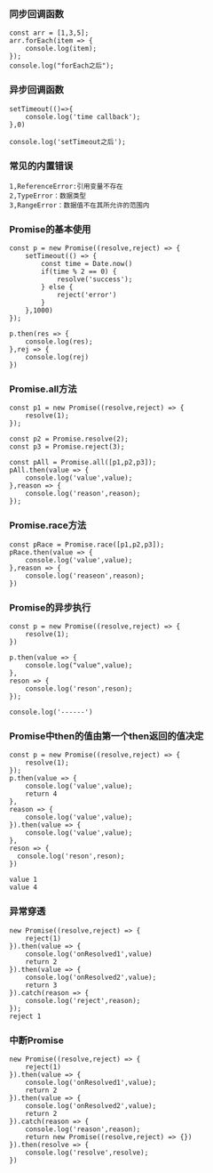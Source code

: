 <!--
 * @Author: your name
 * @Date: 2021-03-07 01:19:16
 * @LastEditTime: 2021-03-07 20:19:14
 * @LastEditors: Please set LastEditors
 * @Description: In User Settings Edit
 * @FilePath: /interview/promise/README.md
-->
### 同步回调函数
```
const arr = [1,3,5];
arr.forEach(item => {
    console.log(item);
});
console.log("forEach之后");
```
### 异步回调函数
```
setTimeout(()=>{
    console.log('time callback');
},0)

console.log('setTimeout之后');
```
### 常见的内置错误
```
1,ReferenceError:引用变量不存在
2,TypeError：数据类型
3,RangeError：数据值不在其所允许的范围内
```
### Promise的基本使用
```
const p = new Promise((resolve,reject) => {
    setTimeout(() => {
        const time = Date.now()
        if(time % 2 == 0) {
            resolve('success');
        } else {
            reject('error')
        }
    },1000)
});    

p.then(res => {
    console.log(res);
},rej => {
    console.log(rej)
})
```
### Promise.all方法
```
const p1 = new Promise((resolve,reject) => {
    resolve(1);
});

const p2 = Promise.resolve(2);
const p3 = Promise.reject(3);

const pAll = Promise.all([p1,p2,p3]);
pAll.then(value => {
    console.log('value',value);
},reason => {
    console.log('reason',reason);
});
```
### Promise.race方法
```
const pRace = Promise.race([p1,p2,p3]);
pRace.then(value => {
    console.log('value',value);
},reason => {
    console.log('reaseon',reason);
})
```
### Promise的异步执行
```
const p = new Promise((resolve,reject) => {
    resolve(1);
})

p.then(value => {
    console.log("value",value);
},
reson => {
    console.log('reson',reson);
});

console.log('------')

```
### Promise中then的值由第一个then返回的值决定
```
const p = new Promise((resolve,reject) => {
    resolve(1);
});
p.then(value => {
    console.log('value',value);
    return 4
},
reason => {
    console.log('value',value);
}).then(value => {
    console.log('value',value);
},
reson => {
  console.log('reson',reson);
})

value 1
value 4

```
### 异常穿透
```
new Promise((resolve,reject) => {
    reject(1)
}).then(value => {
    console.log('onResolved1',value)
    return 2
}).then(value => {
    console.log('onResolved2',value);
    return 3
}).catch(reason => {
    console.log('reject',reason);
});
reject 1
```
### 中断Promise
```
new Promise((resolve,reject) => {
    reject(1)
}).then(value => {
    console.log('onResolved1',value);
    return 2
}).then(value => {
    console.log('onResolved2',value);
    return 2
}).catch(reason => {
    console.log('reason',reason);
    return new Promise((resolve,reject) => {})
}).then(resolve => {
    console.log('resolve',resolve);
})
```









